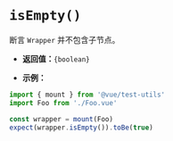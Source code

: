 # `isEmpty()`

断言 `Wrapper` 并不包含子节点。

- **返回值：**`{boolean}`

- **示例：**

```js
import { mount } from '@vue/test-utils'
import Foo from './Foo.vue'

const wrapper = mount(Foo)
expect(wrapper.isEmpty()).toBe(true)
```
